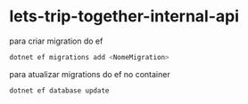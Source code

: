 # lets-trip-together-internal-api

para criar migration do ef
``` powershell
dotnet ef migrations add <NomeMigration>
```

para atualizar migrations do ef no container
``` powershell
dotnet ef database update
```